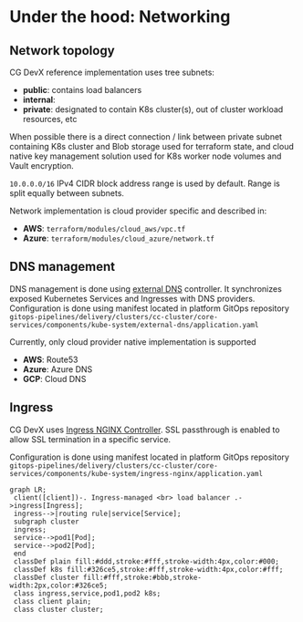 # Under the hood: Networking

## Network topology

CG DevX reference implementation uses tree subnets:

- **public**: contains load balancers
- **internal**:
- **private**: designated to contain K8s cluster(s), out of cluster workload resources, etc

When possible there is a direct connection / link between private subnet containing K8s cluster and Blob storage used
for terraform state, and cloud native key management solution used for K8s worker node volumes and Vault encryption.

`10.0.0.0/16` IPv4 CIDR block address range is used by default. Range is split equally between subnets.

Network implementation is cloud provider specific and described in:

- **AWS**: `terraform/modules/cloud_aws/vpc.tf`
- **Azure**: `terraform/modules/cloud_azure/network.tf`

## DNS management

DNS management is done using [external DNS](https://kubernetes-sigs.github.io/external-dns/) controller. It synchronizes
exposed Kubernetes Services and Ingresses with DNS providers. Configuration is done using manifest located in platform
GitOps
repository `gitops-pipelines/delivery/clusters/cc-cluster/core-services/components/kube-system/external-dns/application.yaml`

Currently, only cloud provider native implementation is supported

- **AWS**: Route53
- **Azure**: Azure DNS
- **GCP**: Cloud DNS

## Ingress

CG DevX uses [Ingress NGINX Controller](https://kubernetes.github.io/ingress-nginx/). SSL passthrough is enabled to
allow SSL termination in a specific service.

Configuration is done using manifest located in platform GitOps
repository `gitops-pipelines/delivery/clusters/cc-cluster/core-services/components/kube-system/ingress-nginx/application.yaml`


```mermaid
graph LR;
 client([client])-. Ingress-managed <br> load balancer .->ingress[Ingress];
 ingress-->|routing rule|service[Service];
 subgraph cluster
 ingress;
 service-->pod1[Pod];
 service-->pod2[Pod];
 end
 classDef plain fill:#ddd,stroke:#fff,stroke-width:4px,color:#000;
 classDef k8s fill:#326ce5,stroke:#fff,stroke-width:4px,color:#fff;
 classDef cluster fill:#fff,stroke:#bbb,stroke-width:2px,color:#326ce5;
 class ingress,service,pod1,pod2 k8s;
 class client plain;
 class cluster cluster;
```

